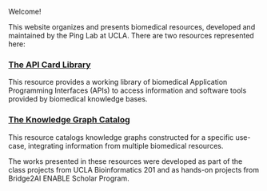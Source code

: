 
Welcome!

This website organizes and presents biomedical resources, developed and maintained by the Ping Lab at UCLA. There are two resources represented here:

### [The API Card Library](https://pinglab-utils.github.io/APIcard/)

This resource provides a working library of biomedical Application Programming Interfaces (APIs) to access information and software tools provided by biomedical knowledge bases.

### [The Knowledge Graph Catalog](https://pinglab-utils.github.io/KG-Projects/)

This resource catalogs knowledge graphs constructed for a specific use-case, integrating information from multiple biomedical resources.

The works presented in these resources were developed as part of the class projects from UCLA Bioinformatics 201 and as hands-on projects from Bridge2AI ENABLE Scholar Program.
